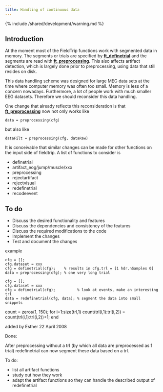 ```yaml
---
title: Handling of continuous data
---
```


{% include /shared/development/warning.md %}


## Introduction

At the moment most of the FieldTrip functions work with segmented data in memory. The segments or trials are specified by **[ft_definetrial](/reference/ft_definetrial)** and the segments are read with **[ft_preprocessing](/reference/ft_preprocessing)**. This also affects artifact detection, which is largely done prior to preprocessing, using data that still resides on disk.

This data handling scheme was designed for large MEG data sets at the time where computer memory was often too small. Memory is less of a concern nowadays. Furthermore, a lot of people work with much smaller EEG datasets. Therefore we should reconsider this data handling.

One change that already reflects this reconsideration is that **[ft_preprocessing](/reference/ft_preprocessing)** now not only works like

    data = preprocessing(cfg)

but also like

    dataFilt = preprocessing(cfg, dataRaw)

It is conceivable that similar changes can be made for other functions on the input side of fieldtrip. A list of functions to consider is

- definetrial
- artifact_eog/jump/muscle/xxx
- preprocessing
- rejectartifact
- rejectvisual
- redefinetrial
- recodeevent

## To do

- Discuss the desired functionality and features
- Discuss the dependencies and consistency of the features
- Discuss the required modifications to the code
- Implement the changes
- Test and document the changes

example

    cfg = [];
    cfg.dataset = xxx
    cfg = definetrial(cfg);    % results in cfg.trl = [1 hdr.nSamples 0]
    data = preprocessing(cfg); % one very long trial

    cfg = [];
    cfg.dataset = xxx
    cfg = definetrial(cfg);          % look at events, make an interesting trl
    data = redefinetrial(cfg, data); % segment the data into small snippets

count = zeros(1, 150);
for i=1:size(trl,1)
count(trl(i,1):trl(i,2)) = count(trl(i,1):trl(i,2))+1;
end

added by Esther 22 April 2008

Done:

After preprocessing without a trl (by which all data are preprocessed as 1 trial) redefinetrial can now segment these data based on a trl.

To do:

- list all artifact functions
- study out how they work
- adapt the artifact functions so they can handle the described output of redefinetrial
